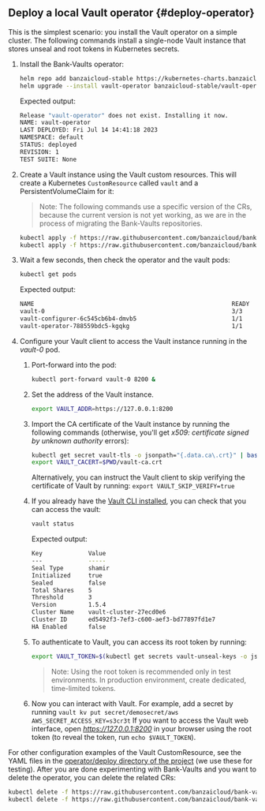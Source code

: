 ---
---
## Deploy a local Vault operator {#deploy-operator}

This is the simplest scenario: you install the Vault operator on a simple cluster. The following commands install a single-node Vault instance that stores unseal and root tokens in Kubernetes secrets.

1. Install the Bank-Vaults operator:

    ```bash
    helm repo add banzaicloud-stable https://kubernetes-charts.banzaicloud.com
    helm upgrade --install vault-operator banzaicloud-stable/vault-operator
    ```

    Expected output:

    ```bash
    Release "vault-operator" does not exist. Installing it now.
    NAME: vault-operator
    LAST DEPLOYED: Fri Jul 14 14:41:18 2023
    NAMESPACE: default
    STATUS: deployed
    REVISION: 1
    TEST SUITE: None
    ```

1. Create a Vault instance using the Vault custom resources. This will create a Kubernetes `CustomResource` called `vault` and a PersistentVolumeClaim for it:

    > Note: The following commands use a specific version of the CRs, because the current version is not yet working, as we are in the process of migrating the Bank-Vaults repositories.

    ```bash
    kubectl apply -f https://raw.githubusercontent.com/banzaicloud/bank-vaults/v1.15.3/operator/deploy/rbac.yaml
    kubectl apply -f https://raw.githubusercontent.com/banzaicloud/bank-vaults/v1.15.3/operator/deploy/cr.yaml
    ```

1. Wait a few seconds, then check the operator and the vault pods:

    ```bash
    kubectl get pods
    ```

    Expected output:

    ```bash
    NAME                                                        READY     STATUS    RESTARTS   AGE
    vault-0                                                     3/3       Running   0          10s
    vault-configurer-6c545cb6b4-dmvb5                           1/1       Running   0          10s
    vault-operator-788559bdc5-kgqkg                             1/1       Running   0          23s
    ```

1. Configure your Vault client to access the Vault instance running in the *vault-0* pod.

    1. Port-forward into the pod:

        ```bash
        kubectl port-forward vault-0 8200 &
        ```

    1. Set the address of the Vault instance.

        ```bash
        export VAULT_ADDR=https://127.0.0.1:8200
        ```

    1. Import the CA certificate of the Vault instance by running the following commands (otherwise, you'll get *x509: certificate signed by unknown authority* errors):

        ```bash
        kubectl get secret vault-tls -o jsonpath="{.data.ca\.crt}" | base64 --decode > $PWD/vault-ca.crt
        export VAULT_CACERT=$PWD/vault-ca.crt
        ```

        Alternatively, you can instruct the Vault client to skip verifying the certificate of Vault by running: `export VAULT_SKIP_VERIFY=true`

    1. If you already have the [Vault CLI installed](https://developer.hashicorp.com/vault/downloads), you can check that you can access the vault:

        ```bash
        vault status
        ```

        Expected output:

        ```bash
        Key             Value
        ---             -----
        Seal Type       shamir
        Initialized     true
        Sealed          false
        Total Shares    5
        Threshold       3
        Version         1.5.4
        Cluster Name    vault-cluster-27ecd0e6
        Cluster ID      ed5492f3-7ef3-c600-aef3-bd77897fd1e7
        HA Enabled      false
        ```

    1. To authenticate to Vault, you can access its root token by running:

        ```bash
        export VAULT_TOKEN=$(kubectl get secrets vault-unseal-keys -o jsonpath={.data.vault-root} | base64 --decode)
        ```

        > Note: Using the root token is recommended only in test environments. In production environment, create dedicated, time-limited tokens.

    1. Now you can interact with Vault. For example, add a secret by running `vault kv put secret/demosecret/aws AWS_SECRET_ACCESS_KEY=s3cr3t`
        If you want to access the Vault web interface, open *https://127.0.0.1:8200* in your browser using the root token (to reveal the token, run `echo $VAULT_TOKEN`).

For other configuration examples of the Vault CustomResource, see the YAML files in the [operator/deploy directory of the project](https://github.com/bank-vaults/bank-vaults/tree/master/operator/deploy) (we use these for testing). After you are done experimenting with Bank-Vaults and you want to delete the operator, you can delete the related CRs:

```bash
kubectl delete -f https://raw.githubusercontent.com/banzaicloud/bank-vaults/master/operator/deploy/rbac.yaml
kubectl delete -f https://raw.githubusercontent.com/banzaicloud/bank-vaults/master/operator/deploy/cr.yaml
```

